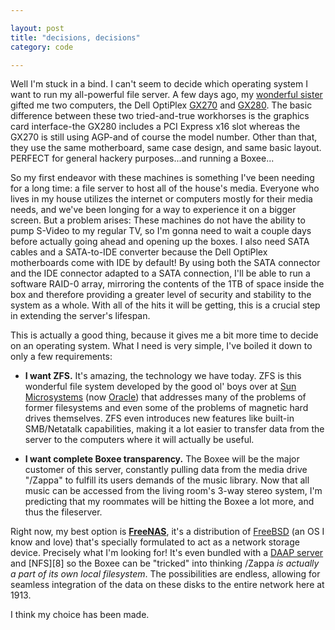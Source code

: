 ```yaml
---

layout: post
title: "decisions, decisions"
category: code

---
```


Well I'm stuck in a bind. I can't seem to decide which operating system I want to run my all-powerful file server. A few days ago, my [wonderful sister][1] gifted me two computers, the Dell OptiPlex [GX270][2] and [GX280][3]. The basic difference between these two tried-and-true workhorses is the graphics card interface-the GX280 includes a PCI Express x16 slot whereas the GX270 is still using AGP-and of course the model number. Other than that, they use the same motherboard, same case design, and same basic layout. PERFECT for general hackery purposes...and running a Boxee...

So my first endeavor with these machines is something I've been needing for a long time: a file server to host all of the house's media. Everyone who lives in my house utilizes the internet or computers mostly for their media needs, and we've been longing for a way to experience it on a bigger screen. But a problem arises: These machines do not have the ability to pump S-Video to my regular TV, so I'm gonna need to wait a couple days before actually going ahead and opening up the boxes. I also need SATA cables and a SATA-to-IDE converter because the Dell OptiPlex motherboards come with IDE by default! By using both the SATA connector and the IDE connector adapted to a SATA connection, I'll be able to run a software RAID-0 array, mirroring the contents of the 1TB of space inside the box and therefore providing a greater level of security and stability to the system as a whole. With all of the hits it will be getting, this is a crucial step in extending the server's lifespan. 

This is actually a good thing, because it gives me a bit more time to decide on an operating system. What I need is very simple, I've boiled it down to only a few requirements:

* **I want ZFS.** It's amazing, the technology we have today. ZFS is this wonderful file system developed by the good ol' boys over at [Sun Microsystems][3] (now [Oracle][4]) that addresses many of the problems of former filesystems and even some of the problems of magnetic hard drives themselves. ZFS even introduces new features like built-in SMB/Netatalk capabilities, making it a lot easier to transfer data from the server to the computers where it will actually be useful.

* **I want complete Boxee transparency.** The Boxee will be the major customer of this server, constantly pulling data from the media drive "/Zappa" to fulfill its users demands of the music library. Now that all music can be accessed from the living room's 3-way stereo system, I'm predicting that my roommates will be hitting the Boxee a lot more, and thus the fileserver.

Right now, my best option is **[FreeNAS][6]**, it's a distribution of [FreeBSD][7] (an OS I know and love) that's specially formulated to act as a network storage device. Precisely what I'm looking for! It's even bundled with a [DAAP server][7] and [NFS][8] so the Boxee can be "tricked" into thinking /Zappa *is actually a part of its own local filesystem*. The possibilities are endless, allowing for seamless integration of the data on these disks to the entire network here at 1913.

I think my choice has been made. 

[1]: http://geekwitch.livejournal.com/
[2]: http://support.dell.com/support/edocs/systems/opgx270/en/ug/index.htm
[3]: http://support.dell.com/support/edocs/systems/opgx280/en/ug/index.htm
[4]: http://sun.com
[5]: http://oracle.com
[6]: http://freenas.org
[7]: http://en.wikipedia.org/wiki/Firefly_Media_Server
